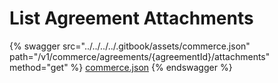 # List Agreement Attachments

{% swagger src="../../../../.gitbook/assets/commerce.json" path="/v1/commerce/agreements/{agreementId}/attachments" method="get" %}
[commerce.json](../../../../.gitbook/assets/commerce.json)
{% endswagger %}
